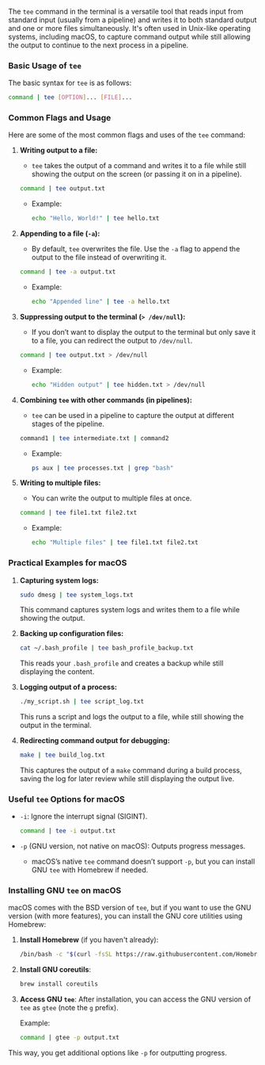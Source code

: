 The `tee` command in the terminal is a versatile tool that reads input from standard input (usually from a pipeline) and writes it to both standard output and one or more files simultaneously. It's often used in Unix-like operating systems, including macOS, to capture command output while still allowing the output to continue to the next process in a pipeline.

### **Basic Usage of `tee`**

The basic syntax for `tee` is as follows:

```bash
command | tee [OPTION]... [FILE]...
```

### **Common Flags and Usage**
Here are some of the most common flags and uses of the `tee` command:

1. **Writing output to a file:**
   - `tee` takes the output of a command and writes it to a file while still showing the output on the screen (or passing it on in a pipeline).
   
   ```bash
   command | tee output.txt
   ```

   - Example:
     ```bash
     echo "Hello, World!" | tee hello.txt
     ```

2. **Appending to a file (`-a`):**
   - By default, `tee` overwrites the file. Use the `-a` flag to append the output to the file instead of overwriting it.

   ```bash
   command | tee -a output.txt
   ```

   - Example:
     ```bash
     echo "Appended line" | tee -a hello.txt
     ```

3. **Suppressing output to the terminal (`> /dev/null`):**
   - If you don’t want to display the output to the terminal but only save it to a file, you can redirect the output to `/dev/null`.
   
   ```bash
   command | tee output.txt > /dev/null
   ```

   - Example:
     ```bash
     echo "Hidden output" | tee hidden.txt > /dev/null
     ```

4. **Combining `tee` with other commands (in pipelines):**
   - `tee` can be used in a pipeline to capture the output at different stages of the pipeline.
   
   ```bash
   command1 | tee intermediate.txt | command2
   ```

   - Example:
     ```bash
     ps aux | tee processes.txt | grep "bash"
     ```

5. **Writing to multiple files:**
   - You can write the output to multiple files at once.
   
   ```bash
   command | tee file1.txt file2.txt
   ```

   - Example:
     ```bash
     echo "Multiple files" | tee file1.txt file2.txt
     ```

### **Practical Examples for macOS**

1. **Capturing system logs:**
   ```bash
   sudo dmesg | tee system_logs.txt
   ```
   This command captures system logs and writes them to a file while showing the output.

2. **Backing up configuration files:**
   ```bash
   cat ~/.bash_profile | tee bash_profile_backup.txt
   ```
   This reads your `.bash_profile` and creates a backup while still displaying the content.

3. **Logging output of a process:**
   ```bash
   ./my_script.sh | tee script_log.txt
   ```
   This runs a script and logs the output to a file, while still showing the output in the terminal.

4. **Redirecting command output for debugging:**
   ```bash
   make | tee build_log.txt
   ```
   This captures the output of a `make` command during a build process, saving the log for later review while still displaying the output live.

### **Useful `tee` Options for macOS**

- `-i`: Ignore the interrupt signal (SIGINT).
  ```bash
  command | tee -i output.txt
  ```

- `-p` (GNU version, not native on macOS): Outputs progress messages.
  - macOS’s native `tee` command doesn’t support `-p`, but you can install GNU `tee` with Homebrew if needed.

### **Installing GNU `tee` on macOS**

macOS comes with the BSD version of `tee`, but if you want to use the GNU version (with more features), you can install the GNU core utilities using Homebrew:

1. **Install Homebrew** (if you haven't already):
   ```bash
   /bin/bash -c "$(curl -fsSL https://raw.githubusercontent.com/Homebrew/install/HEAD/install.sh)"
   ```

2. **Install GNU coreutils**:
   ```bash
   brew install coreutils
   ```

3. **Access GNU `tee`**:
   After installation, you can access the GNU version of `tee` as `gtee` (note the `g` prefix).
   
   Example:
   ```bash
   command | gtee -p output.txt
   ```

This way, you get additional options like `-p` for outputting progress.
